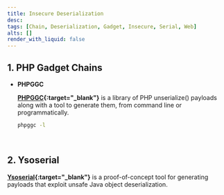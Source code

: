 ```yaml
---
title: Insecure Deserialization
desc: 
tags: [Chain, Deserialization, Gadget, Insecure, Serial, Web]
alts: []
render_with_liquid: false
---
```


## 1. PHP Gadget Chains

- **PHPGGC**

    **[PHPGGC](https://github.com/ambionics/phpggc){:target="_blank"}** is  a library of PHP unserialize() payloads along with a tool to generate them, from command line or programmatically. 

    ```sh
    phpggc -l
    ```

<br />

## 2. Ysoserial

**[Ysoserial](https://github.com/frohoff/ysoserial){:target="_blank"}** is a proof-of-concept tool for generating payloads that exploit unsafe Java object deserialization.